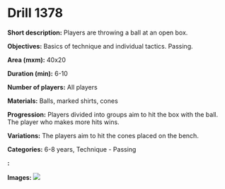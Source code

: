 # Drill 1378

**Short description:**
Players are throwing a ball at an open box.

**Objectives:**
Basics of technique and individual tactics. Passing.

**Area (mxm):**
40x20

**Duration (min):**
6-10

**Number of players:**
All players

**Materials:**
Balls, marked shirts, cones

**Progression:**
Players divided into groups aim to hit the box with the ball. The player who makes more hits wins.

**Variations:**
The players aim to hit the cones placed on the bench.

**Categories:**
6-8 years, Technique - Passing

**:**


**Images:**
![](https://www.coachingfutsal.com/\images\dad513c4-8c7a-4155-9d14-4c30eaf9820a_182.png)

